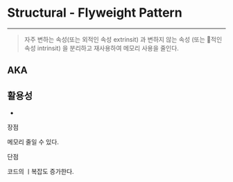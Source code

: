 # Structural - Flyweight Pattern

---

> 자주 변하는 속성(또는 외적인 속성 extrinsit) 과 변하지 않는 속성 (또는 적인 속성 intrinsit) 을 분리하고 재사용하여 메모리 사용을 줄인다.

## AKA



## 활용성

- 



장점 

메모리 줄일 수 있다.



단점

코드의 ㅣ복잡도 증가한다.
